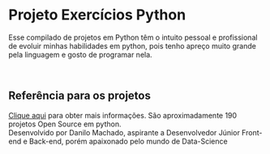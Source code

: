 <html>
<body>
<h1> Projeto Exercícios Python</h1>

<p> Esse compilado de projetos em Python têm o intuito pessoal e profissional de evoluir minhas habilidades em python, pois tenho apreço muito grande pela linguagem e gosto de programar nela.</p>
<br>
<h2>Referência para os projetos</h2>
<a href="https://amankharwal.medium.com/130-python-projects-with-source-code-61f498591bb">Clique aqui</a> para obter mais informações. São aproximadamente 190 projetos Open Source em python.
</body>

<br>

<footer>Desenvolvido por Danilo Machado, aspirante a Desenvolvedor Júnior Front-end e Back-end, porém apaixonado pelo mundo de Data-Science</footer>
</html>




